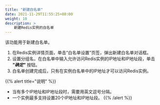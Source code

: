 ```yaml
---
title: "新建白名单"
date: 2021-11-29T11:55:25+08:00
weight: 10
description: >
    新建Redis实例的白名单
---
```


该功能用于新建白名单。

1. 在Redis实例详情页面，单击“白名单设置”页签，弹出新建白名单对话框。
2. 设置分组名，在白名单中输入允许访问Redis实例的IP地址和IP地址段，单击 **_"确定"_** 按钮。
3. 白名单创建完成后，只有在实例白名单中的IP地址才可以访问Redis实例。

{{% alert title="说明" %}}
- 当有多个IP地址和IP地址段时，需要用英文逗号分隔。
- 一个实例最多支持设置20个IP地址和IP地址段。
{{% /alert %}}